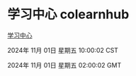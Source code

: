 # 学习中心 colearnhub
[学习中心](http://219.139.197.74:56308/colearnhub/)

2024年 11月 01日 星期五 10:00:02 CST

2024年 11月 01日 星期五 02:00:02 GMT
